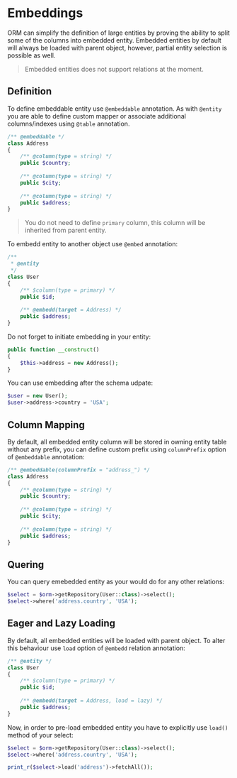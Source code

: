 # Embeddings
ORM can simplify the definition of large entities by proving the ability to split some of the columns into embedded entity. Embedded entities by default will always be loaded with parent object, however, partial entity selection is possible as well.

> Embedded entities does not support relations at the moment.

## Definition
To define embeddable entity use `@embeddable` annotation. As with `@entity` you are able to define custom mapper or associate additional columns/indexes using `@table` annotation.

```php
/** @embeddable */
class Address 
{
    /** @column(type = string) */ 
    public $country;
  
    /** @column(type = string) */ 
    public $city;
  
    /** @column(type = string) */ 
    public $address;
}
```

> You do not need to define `primary` column, this column will be inherited from parent entity.

To embedd entity to another object use `@embed` annotation:

```php
/**  
 * @entity
 */
class User 
{
    /** $column(type = primary) */
    public $id;
    
    /** @embedd(target = Address) */
    public $address;
}
```

Do not forget to initiate embedding in your entity:

```php
public function __construct()
{
    $this->address = new Address();
}
```

You can use embedding after the schema udpate:

```php
$user = new User();
$user->address->country = 'USA';
```

## Column Mapping
By default, all embedded entity column will be stored in owning entity table without any prefix, you can define custom prefix using
`columnPrefix` option of `@embeddable` annotation:

```php
/** @embeddable(columnPrefix = "address_") */
class Address 
{
    /** @column(type = string) */ 
    public $country;
  
    /** @column(type = string) */ 
    public $city;
  
    /** @column(type = string) */ 
    public $address;
}
```

## Quering
You can query emebedded entity as your would do for any other relations:

```php
$select = $orm->getRepository(User::class)->select();
$select->where('address.country', 'USA');
```

## Eager and Lazy Loading
By default, all embedded entities will be loaded with parent object. To alter this behaviour use `load` option of `@embedd` relation annotation:

```php
/** @entity */
class User 
{
    /** $column(type = primary) */
    public $id;
    
    /** @embedd(target = Address, load = lazy) */
    public $address;
}
```

Now, in order to pre-load embedded entity you have to explicitly use `load()` method of your select:

```php
$select = $orm->getRepository(User::class)->select();
$select->where('address.country', 'USA');

print_r($select->load('address')->fetchAll());
```
